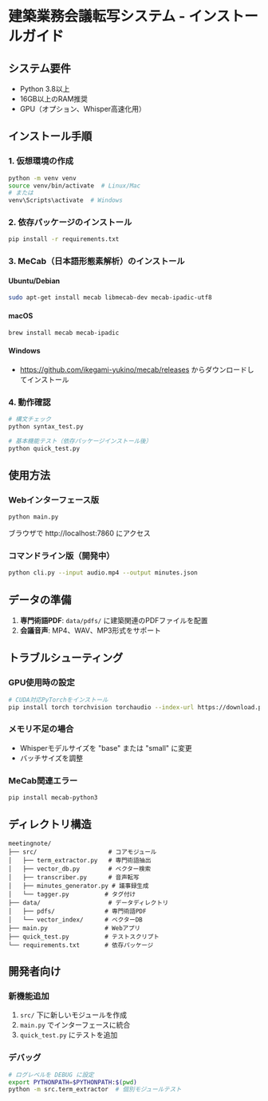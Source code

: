 # 建築業務会議転写システム - インストールガイド

## システム要件

- Python 3.8以上
- 16GB以上のRAM推奨
- GPU（オプション、Whisper高速化用）

## インストール手順

### 1. 仮想環境の作成

```bash
python -m venv venv
source venv/bin/activate  # Linux/Mac
# または
venv\Scripts\activate  # Windows
```

### 2. 依存パッケージのインストール

```bash
pip install -r requirements.txt
```

### 3. MeCab（日本語形態素解析）のインストール

#### Ubuntu/Debian
```bash
sudo apt-get install mecab libmecab-dev mecab-ipadic-utf8
```

#### macOS
```bash
brew install mecab mecab-ipadic
```

#### Windows
- https://github.com/ikegami-yukino/mecab/releases からダウンロードしてインストール

### 4. 動作確認

```bash
# 構文チェック
python syntax_test.py

# 基本機能テスト（依存パッケージインストール後）
python quick_test.py
```

## 使用方法

### Webインターフェース版

```bash
python main.py
```

ブラウザで http://localhost:7860 にアクセス

### コマンドライン版（開発中）

```bash
python cli.py --input audio.mp4 --output minutes.json
```

## データの準備

1. **専門術語PDF**: `data/pdfs/` に建築関連のPDFファイルを配置
2. **会議音声**: MP4、WAV、MP3形式をサポート

## トラブルシューティング

### GPU使用時の設定

```bash
# CUDA対応PyTorchをインストール
pip install torch torchvision torchaudio --index-url https://download.pytorch.org/whl/cu118
```

### メモリ不足の場合

- Whisperモデルサイズを "base" または "small" に変更
- バッチサイズを調整

### MeCab関連エラー

```bash
pip install mecab-python3
```

## ディレクトリ構造

```
meetingnote/
├── src/                    # コアモジュール
│   ├── term_extractor.py   # 専門術語抽出
│   ├── vector_db.py        # ベクター検索
│   ├── transcriber.py      # 音声転写
│   ├── minutes_generator.py # 議事録生成
│   └── tagger.py          # タグ付け
├── data/                   # データディレクトリ
│   ├── pdfs/              # 専門術語PDF
│   └── vector_index/      # ベクターDB
├── main.py                # Webアプリ
├── quick_test.py          # テストスクリプト
└── requirements.txt       # 依存パッケージ
```

## 開発者向け

### 新機能追加

1. `src/` 下に新しいモジュールを作成
2. `main.py` でインターフェースに統合
3. `quick_test.py` にテストを追加

### デバッグ

```bash
# ログレベルを DEBUG に設定
export PYTHONPATH=$PYTHONPATH:$(pwd)
python -m src.term_extractor  # 個別モジュールテスト
```